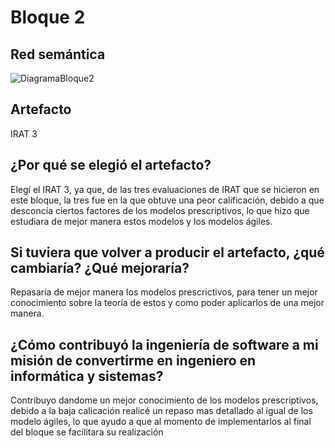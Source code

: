 # Bloque 2
## Red semántica

![DiagramaBloque2](https://user-images.githubusercontent.com/37462034/141705968-538d092d-99e4-4b0a-93ac-54740a1aeb14.png)

## Artefacto
IRAT 3

## ¿Por qué se elegió el artefacto?

Elegí el IRAT 3, ya que, de las tres evaluaciones de IRAT que se hicieron en este bloque, la tres fue en la que obtuve una peor calificación, debido a que desconcía ciertos factores de los modelos prescriptivos, lo que hizo que estudiara de mejor manera estos modelos y los modelos ágiles.

## Si tuviera que volver a producir el artefacto, ¿qué cambiaría? ¿Qué mejoraría?

Repasaría de mejor manera los modelos prescrictivos, para tener un mejor conocimiento sobre la teoría de estos y como poder aplicarlos de una mejor manera.

## ¿Cómo contribuyó la ingeniería de software a mi misión de convertirme en ingeniero en informática y sistemas?

Contribuyo dandome un mejor conocimiento de los modelos prescriptivos, debido a la baja calicación realicé un repaso mas detallado al igual de los modelo ágiles, lo que ayudo a que al momento de implementarlos al final del bloque se facilitara su realización


